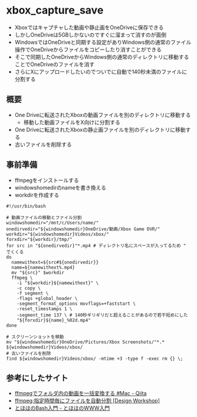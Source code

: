 # xbox_capture_save
* Xboxではキャプチャした動画や静止画をOneDriveに保存できる
* しかしOneDriveは5GBしかないのですぐに溜まって消すのが面倒
* WindowsではOneDriveと同期する設定がありWindows側の通常のファイル操作でOneDriveからファイルをコピーしたり消すことができる
* そこで同期したOneDriveからWindows側の通常のディレクトリに移動することでOneDriveのファイルを消す
* さらにXにアップロードしたいのでついでに自動で140秒未満のファイルに分割する

## 概要
* One Driveに転送されたXboxの動画ファイルを別のディレクトリに移動する
  * 移動した動画ファイルをX向けに分割する
* One Driveに転送されたXboxの静止画ファイルを別のディレクトリに移動する
* 古いファイルを削除する

## 事前準備
* ffmpegをインストールする
* windowshomedirのnameを書き換える
* workdirを作成する
  
```
#!/usr/bin/bash

# 動画ファイルの移動とファイル分割
windowshomedir="/mnt/c/Users/name/"
onedirvedir="${windowshomedir}OneDrive/動画/Xbox Game DVR/"
workdir="${windowshomedir}Videos/xbox/"
forxdir="${workdir}/tmp/"
for src in "${onedirvedir}"*.mp4 # ディレクトリ名にスペースが入ってるため " でくくる
do 
  namewithext=${src#${onedirvedir}}
  name=${namewithext%.mp4}
  mv "${src}" $workdir
  ffmpeg \
    -i "${workdir}${namewithext}" \
    -c copy \
    -f segment \
    -flags +global_header \
    -segment_format_options movflags=+faststart \
    -reset_timestamps 1 \
    -segment_time 137 \ # 140秒ギリギリだと超えることがあるので若干短めにした
    "${forxdir}${name}_%02d.mp4"
done

# スクリーンショットを移動
mv "${windowshomedir}OneDrive/Pictures/Xbox Screenshots/"*.* ${windowshomedir}Videos/xbox/
# 古いファイルを削除
find ${windowshomedir}Videos/xbox/ -mtime +3 -type f -exec rm {} \;
```
## 参考にしたサイト
* [ffmpegでフォルダ内の動画を一括変換する \#Mac \- Qiita](https://qiita.com/hosota9/items/29f845854db2e4eeebc0)
* [ffmpeg:指定時間毎にファイルを自動分割 \[Design Workshop\]](https://ws.tetsuakibaba.jp/doku.php?id=ffmpeg:%E6%8C%87%E5%AE%9A%E6%99%82%E9%96%93%E6%AF%8E%E3%81%AB%E3%83%95%E3%82%A1%E3%82%A4%E3%83%AB%E3%82%92%E8%87%AA%E5%8B%95%E5%88%86%E5%89%B2)
* [とほほのBash入門 \- とほほのWWW入門](https://www.tohoho-web.com/ex/shell.html#shell-script)
